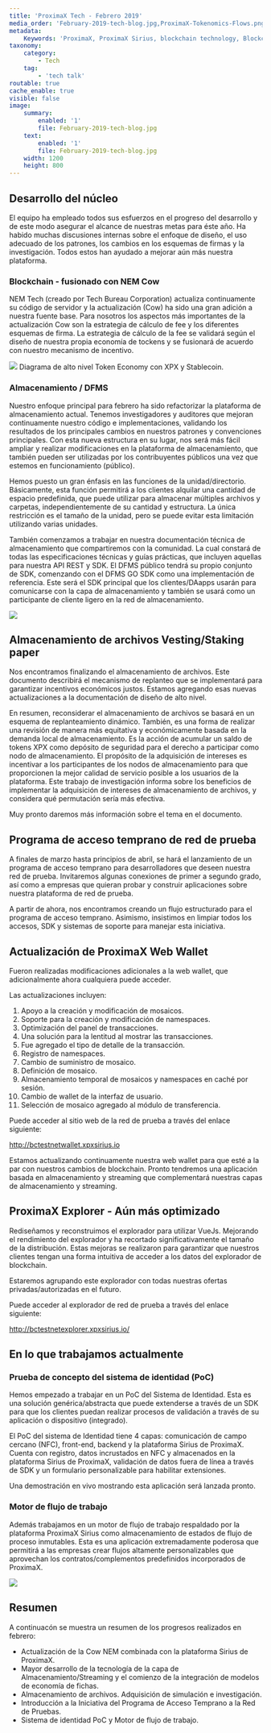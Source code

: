 ```yaml
---
title: 'ProximaX Tech - Febrero 2019'
media_order: 'February-2019-tech-blog.jpg,ProximaX-Tokenomics-Flows.png,Screen-Shot-2019-03-11-at-5.50.34-AM.png,Screen-Shot-2019-03-11-at-5.18.03-AM.png'
metadata:
    Keywords: 'ProximaX, ProximaX Sirius, blockchain technology, Blockchain powered, Blockchain protocol, Distributed ledger technology, DLT, dlt, Distributed ledger, Decentralized database, Decentralized database technology, Decentralized storage, Decentralized storage technology, Decentralized supply chain, Decentralized streaming, Integrated and distributed ledger technology, IaDLt, Peer-to-peer technology, Peer to peer streaming, Peer to peer, Consensus mechanism, Consensus protocol, Asymmetric encryption, Data encryption, Off-chain storage, Off-chain streaming, Distributed File Management System, DFMS, Super Contract, Immutability, Data encryption, Encrypted by default, Permissioned, Permission based, Tokenomics, Token economics, Crypto trading, Cryptocurrency, Supply chain, CSD, Central Securities Depository, STO, Security Token Offering, Decentralized supply chain, STO, Private blockchain, DAapps, Decentralized applications, Blockchain apps, Streaming Layer, Streaming Node, Storage Layer, Storage Node, Sharded Information, Sharded Data, Use Case, Use Cases, Blockchain Consensus, Consensus Protocol, Enterprise Solution, Enterprise Solutions, System Integration, Transparency, Immutability, Irreversibility, Traceability, Proof of Bandwidth, Proof of Conflation Aggregate, Proof of Storage, Encryption, Data Security, Data Privacy, Cyber Security, Hackers, Hacking, Nodes, Public Chain, Private Chain, Hybrid Chain, Public & Private Chain, Catapult, SDK, SDKs, Software Development Kits, Super Contract, Super Contracts, Smart Contract, Smart Contracts, Peer-to-Peer , Peer-to-Peer Storage, Software-as-a-Service, SaaS, Lon Wong, PSP, PeerStream, PeerStream Protocol, Anonymous streaming, New Economic Model, New Economic Model Foundation, 482.solutions, Ministry of Community Development UAE, Dragonfly  Fintech, Xarcade, Testnet, Test network, Mainnet, Main network, Tokenomics, Token Economics, XPX, Crypto Currency, Crypto Currencies, Crypto Exchange, Crypto Exchanges, Bitcoin, Zero trust, Escrow, Onchain escrow, Trustless swaps, Trustless, Onion routing, SIM Identity attestation, ProximaX KYC, KYC, Know Your Customer, Know Your Counter Party, Onboarding Customer, Customer Onboarding, Identity Management, Identity Management System, Identity Verification, Identity Authentication, Anti-Money Laundering, AML, RegTech, Regulation Tech, Regulation Technology, GDPR, General Data Protection Regulation, EU GDPR, European Union GDPR, European Union General Data Protection Regulation, Knowyourcustomer, Compliance system, Compliance systems, , ProximaX Suite, Office Suite, Office Collaboration, Workforce Collaboration, Collaboration, Real Time Collaboration, Office suite, word processing, Office collaboration, File sharing, Decentralized file sharing, Real Time Editing, Office Productivity, Productivity, Office Applications, Microsoft Office, Word Processor, Word Processing, Microsoft Word Spreadsheet, Spreadsheets, Excel, Microsoft Excel, Presentation, Presentations, Microsoft Powerpoint, Powerpoint, Keynote, Collabora Office, LibreOffice, Collabora Productivity, Collabora Productivity Ltd,'
taxonomy:
    category:
        - Tech
    tag:
        - 'tech talk'
routable: true
cache_enable: true
visible: false
image:
    summary:
        enabled: '1'
        file: February-2019-tech-blog.jpg
    text:
        enabled: '1'
        file: February-2019-tech-blog.jpg
    width: 1200
    height: 800
---
```


## Desarrollo del núcleo

El equipo ha empleado todos sus esfuerzos en el progreso del desarrollo y de este modo asegurar el alcance de nuestras metas para éste año. Ha habido muchas discusiones internas sobre el enfoque de diseño, el uso adecuado de los patrones, los cambios en los esquemas de firmas y la investigación. Todos estos han ayudado a mejorar aún más nuestra plataforma. 

### Blockchain - fusionado con NEM Cow
NEM Tech (creado por Tech Bureau Corporation) actualiza continuamente su código de servidor y la actualización (Cow) ha sido una gran adición a nuestra fuente base. Para nosotros los aspectos más importantes de la actualización Cow son la estrategia de cálculo de fee y los diferentes esquemas de firma. La estrategia de cálculo de la fee se validará según el diseño de nuestra propia economía de tockens y se fusionará de acuerdo con nuestro mecanismo de incentivo.

![](ProximaX-Tokenomics-Flows.png)
Diagrama de alto nivel Token Economy con XPX y Stablecoin.

### Almacenamiento / DFMS
Nuestro enfoque principal para febrero ha sido refactorizar la plataforma de almacenamiento actual. Tenemos investigadores y auditores que mejoran continuamente nuestro código e implementaciones, validando los resultados de los principales cambios en nuestros patrones y convenciones principales. Con esta nueva estructura en su lugar, nos será más fácil ampliar y realizar modificaciones en la plataforma de almacenamiento, que también pueden ser utilizadas por los contribuyentes públicos una vez que estemos en funcionamiento (público).

Hemos puesto un gran énfasis en las funciones de la unidad/directorio. Básicamente, esta función permitirá a los clientes alquilar una cantidad de espacio predefinida, que puede utilizar para almacenar múltiples archivos y carpetas, independientemente de su cantidad y estructura. La única restricción es el tamaño de la unidad, pero se puede evitar esta limitación utilizando varias unidades.
  
También comenzamos a trabajar en nuestra documentación técnica de almacenamiento que compartiremos con la comunidad. La cual constará de todas las especificaciones técnicas y guías prácticas, que incluyen aquellas para nuestra API REST y SDK. El DFMS público tendrá su propio conjunto de SDK, comenzando con el DFMS GO SDK como una implementación de referencia. Este será el SDK principal que los clientes/DAapps usarán para comunicarse con la capa de almacenamiento y también se usará como un participante de cliente ligero en la red de almacenamiento.

![](Screen-Shot-2019-03-11-at-5.18.03-AM.png)
## Almacenamiento de archivos Vesting/Staking paper
Nos encontramos finalizando el almacenamiento de archivos. Este documento describirá el mecanismo de replanteo que se implementará para garantizar incentivos económicos justos. Estamos agregando esas nuevas actualizaciones a la documentación de diseño de alto nivel.

En resumen, reconsiderar el almacenamiento de archivos se basará en un esquema de replanteamiento dinámico. También, es una forma de realizar una  revisión de manera más equitativa y económicamente basada en la demanda local de almacenamiento. Es la acción de acumular un saldo de tokens XPX como depósito de seguridad para el derecho a participar como nodo de almacenamiento. El propósito de la adquisición de intereses es incentivar a los participantes de los nodos de almacenamiento para que proporcionen la mejor calidad de servicio posible a los usuarios de la plataforma. Este trabajo de investigación informa sobre los beneficios de implementar la adquisición de intereses de almacenamiento de archivos, y considera qué permutación sería más efectiva.

Muy pronto daremos más información sobre el tema en el documento.

## Programa de acceso temprano de red de prueba
A finales de marzo hasta principios de abril, se hará el lanzamiento de un programa de acceso temprano para desarrolladores que deseen nuestra red de prueba. Invitaremos algunas conexiones de primer a segundo grado, así como a empresas que quieran probar y construir aplicaciones sobre nuestra plataforma de red de prueba.

A partir de ahora, nos encontramos creando un flujo estructurado para el programa de acceso temprano. Asimismo, insistimos en limpiar todos los accesos, SDK y sistemas de soporte para manejar esta iniciativa.

## Actualización de ProximaX Web Wallet
Fueron realizadas modificaciones adicionales a la web wallet,  que adicionalmente ahora cualquiera puede acceder. 

Las actualizaciones incluyen:

1. Apoyo a la creación y modificación de mosaicos.
2. Soporte para la creación y modificación de namespaces.
3. Optimización del panel de transacciones.
4. Una solución para la lentitud al mostrar las transacciones.
5. Fue agregado el tipo de detalle de la transacción.
6. Registro de namespaces.
7. Cambio de suministro de mosaico.
8. Definición de mosaico.
9. Almacenamiento temporal de mosaicos y namespaces en caché por sesión.
10. Cambio de wallet de la interfaz de usuario.
11. Selección de mosaico agregado al módulo de transferencia.

Puede acceder al sitio web de la red de prueba a través del enlace siguiente:

http://bctestnetwallet.xpxsirius.io

Estamos actualizando continuamente nuestra web wallet para que esté a la par con nuestros cambios de blockchain. Pronto tendremos una aplicación basada en almacenamiento y streaming que complementará nuestras capas de almacenamiento y streaming.

## ProximaX Explorer - Aún más optimizado
Rediseñamos y reconstruimos el explorador para utilizar VueJs. Mejorando el rendimiento del explorador y ha recortado significativamente el tamaño de la distribución. Estas mejoras se realizaron para garantizar que nuestros clientes tengan una forma intuitiva de acceder a los datos del explorador de blockchain.

Estaremos agrupando este explorador con todas nuestras ofertas privadas/autorizadas en el futuro.

Puede acceder al explorador de red de prueba a través del enlace siguiente:

http://bctestnetexplorer.xpxsirius.io/


## En lo que trabajamos actualmente
### Prueba de concepto del sistema de identidad (PoC)
Hemos empezado a trabajar en un PoC del Sistema de Identidad. Esta es una solución genérica/abstracta que puede extenderse a través de un SDK para que los clientes puedan realizar procesos de validación a través de su aplicación o dispositivo (integrado).

El PoC del sistema de Identidad tiene 4 capas: comunicación de campo cercano (NFC), front-end, backend y la plataforma Sirius de ProximaX. Cuenta con registro, datos incrustados en NFC y almacenados en la plataforma Sirius de ProximaX, validación de datos fuera de línea a través de SDK y un formulario personalizable para habilitar extensiones.

Una demostración en vivo mostrando esta aplicación será lanzada pronto.


### Motor de flujo de trabajo
Además trabajamos en un motor de flujo de trabajo respaldado por la plataforma ProximaX Sirius como almacenamiento de estados de flujo de proceso inmutables. Esta es una aplicación extremadamente poderosa que permitirá a las empresas crear flujos altamente personalizables que aprovechan los contratos/complementos predefinidos incorporados de ProximaX.

![](Screen-Shot-2019-03-11-at-5.50.34-AM.png)

## Resumen
A continuacón se muestra un resumen de los progresos realizados en febrero:

* Actualización de la Cow NEM combinada con la plataforma Sirius de ProximaX.
* Mayor desarrollo de la tecnología de la capa de Almacenamiento/Streaming y el comienzo de la integración de modelos de economía de fichas.
* Almacenamiento de archivos. Adquisición de simulación e investigación.
* Introducción a la Iniciativa del Programa de Acceso Temprano a la Red de Pruebas.
* Sistema de identidad PoC y Motor de flujo de trabajo.